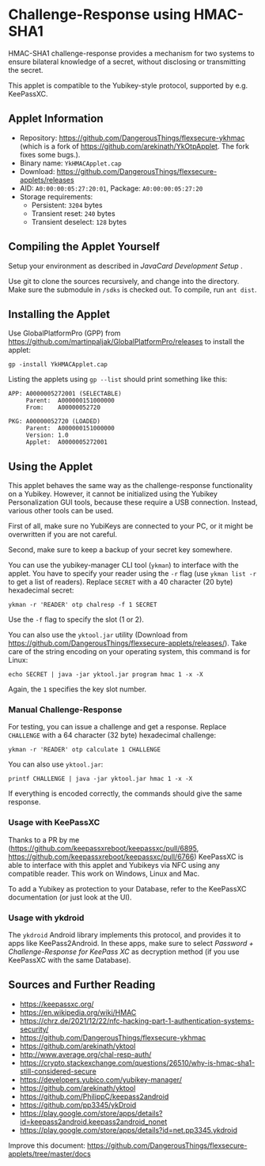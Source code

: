 # Challenge-Response using HMAC-SHA1

HMAC-SHA1 challenge-response provides a mechanism for two systems to ensure bilateral knowledge of a secret, without disclosing or transmitting the secret.

This applet is compatible to the Yubikey-style protocol, supported by e.g. KeePassXC.

## Applet Information

- Repository: https://github.com/DangerousThings/flexsecure-ykhmac (which is a fork of https://github.com/arekinath/YkOtpApplet. The fork fixes some bugs.).
- Binary name: `YkHMACApplet.cap`
- Download: https://github.com/DangerousThings/flexsecure-applets/releases
- AID: `A0:00:00:05:27:20:01`, Package: `A0:00:00:05:27:20`
- Storage requirements:
  - Persistent: `3204` bytes
  - Transient reset: `240` bytes
  - Transient deselect: `128` bytes

## Compiling the Applet Yourself

Setup your environment as described in *JavaCard Development Setup* .

Use git to clone the sources recursively, and change into the directory. Make sure the submodule in `/sdks` is checked out. To compile, run `ant dist`.

## Installing the Applet

Use GlobalPlatformPro (GPP) from https://github.com/martinpaljak/GlobalPlatformPro/releases to install the applet:

```
gp -install YkHMACApplet.cap
```

Listing the applets using `gp --list` should print something like this:

```
APP: A0000005272001 (SELECTABLE)
     Parent:  A000000151000000
     From:    A00000052720

PKG: A00000052720 (LOADED)
     Parent:  A000000151000000
     Version: 1.0
     Applet:  A0000005272001
```

## Using the Applet

This applet behaves the same way as the challenge-response functionality on a Yubikey. However, it cannot be initialized using the Yubikey Personalization GUI tools, because these require a USB connection. Instead, various other tools can be used.

First of all, make sure no YubiKeys are connected to your PC, or it might be overwritten if you are not careful.

Second, make sure to keep a backup of your secret key somewhere.

You can use the yubikey-manager CLI tool (`ykman`) to interface with the applet. You have to specify your reader using the `-r` flag (use `ykman list -r` to get a list of readers). Replace `SECRET` with a 40 character (20 byte) hexadecimal secret:

```
ykman -r 'READER' otp chalresp -f 1 SECRET
```

Use the `-f` flag to specify the slot (1 or 2).

You can also use the `yktool.jar` utility (Download from https://github.com/DangerousThings/flexsecure-applets/releases/). Take care of the string encoding on your operating system, this command is for Linux:

```
echo SECRET | java -jar yktool.jar program hmac 1 -x -X
```

Again, the `1` specifies the key slot number.

### Manual Challenge-Response

For testing, you can issue a challenge and get a response. Replace `CHALLENGE` with a 64 character (32 byte) hexadecimal challenge:

```
ykman -r 'READER' otp calculate 1 CHALLENGE
```

You can also use `yktool.jar`:

```
printf CHALLENGE | java -jar yktool.jar hmac 1 -x -X
```

If everything is encoded correctly, the commands should give the same response.

### Usage with KeePassXC

Thanks to a PR by me (https://github.com/keepassxreboot/keepassxc/pull/6895, https://github.com/keepassxreboot/keepassxc/pull/6766) KeePassXC is able to interface with this applet and Yubikeys via NFC using any compatible reader. This work on Windows, Linux and Mac.

To add a Yubikey as protection to your Database, refer to the KeePassXC documentation (or just look at the UI).

### Usage with ykdroid

The `ykdroid` Android library implements this protocol, and provides it to apps like KeePass2Android. In these apps, make sure to select *Password + Challenge-Response for KeePass XC* as decryption method (if you use KeePassXC with the same Database).

## Sources and Further Reading

- https://keepassxc.org/
- https://en.wikipedia.org/wiki/HMAC
- https://chrz.de/2021/12/22/nfc-hacking-part-1-authentication-systems-security/
- https://github.com/DangerousThings/flexsecure-ykhmac
- https://github.com/arekinath/yktool
- http://www.average.org/chal-resp-auth/
- https://crypto.stackexchange.com/questions/26510/why-is-hmac-sha1-still-considered-secure
- https://developers.yubico.com/yubikey-manager/
- https://github.com/arekinath/yktool
- https://github.com/PhilippC/keepass2android
- https://github.com/pp3345/ykDroid
- https://play.google.com/store/apps/details?id=keepass2android.keepass2android_nonet
- https://play.google.com/store/apps/details?id=net.pp3345.ykdroid

Improve this document: https://github.com/DangerousThings/flexsecure-applets/tree/master/docs
